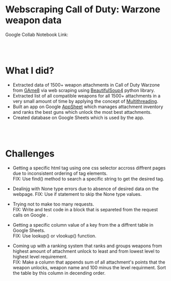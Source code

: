 # Webscraping Call of Duty: Warzone weapon data
Google Collab Notebook Link:

<br>
<br>

# What I did?

*   Extracted data of 1500+ weapon attachments in Call of Duty Warzone from [GAme8](https://game8.co/games/Modern-Warfare-3/archives/431902) via web scraping using [BeautifulSoup4](https://beautiful-soup-4.readthedocs.io/en/latest/) python library.
*   Extracted list of all compatible weapons for all 1500+ attachments in a very small amount of time by applying the concept of [Multithreading](https://docs.python.org/3/library/threading.html).
*   Built an app on Google [AppSheet](https://about.appsheet.com/home/) which  manages attachment inventory and ranks the best guns which unlock the most best attachments.
*   Created database on Google Sheets which is used by the app.

<br>
<br>

# Challenges
*   Getting a specific html tag using one css selector accross diffrent pages due to inconsistent ordering of tag elements.<br>
FIX: Use find() method to search a specific string to get the desired tag.

* Dealinjg with None type errors due to absence of desired data on the webpage.
FIX: Use if statement to skip the None type values.

*   Trying not to make too many requests.<br>
FIX: Write and test code in a block that is separeted from the request calls on Google .

*   Getting a specific column value of a key from the a diffrent table in Google Sheets.<br>
FIX: Use lookup() or vlookup() function.

*   Coming up with a ranking system that ranks and groups weapons from highest amount of attachment unlock to least and from lowest level to highest level requirement.<br>
FIX: Make a column that appends sum of all attachment's points that the weapon unlocks, weapon name and 100 minus the level requirment. Sort the table by this column in decending  order.

<br>
